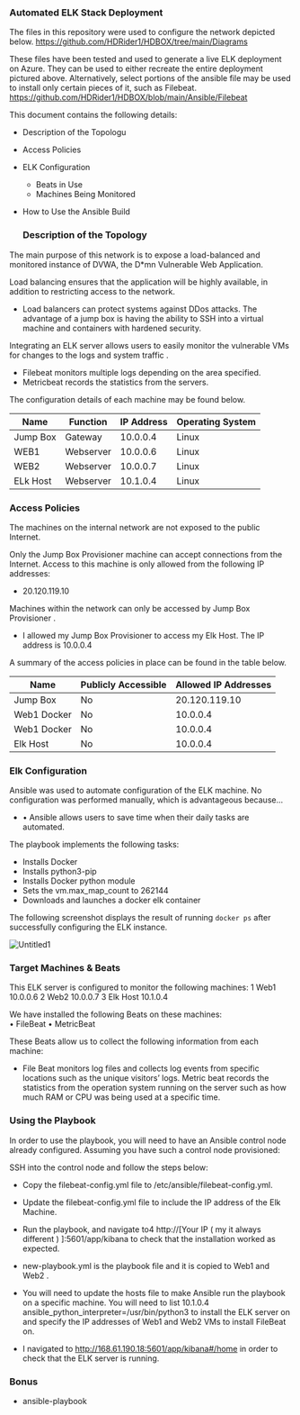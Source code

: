  ### Automated ELK Stack Deployment

The files in this repository were used to configure the network depicted below.
https://github.com/HDRider1/HDBOX/tree/main/Diagrams

These files have been tested and used to generate a live ELK deployment on Azure. They can be used to either recreate the entire deployment pictured above. Alternatively, select portions of the ansible  file may be used to install only certain pieces of it, such as Filebeat.
https://github.com/HDRider1/HDBOX/blob/main/Ansible/Filebeat

This document contains the following details:
- Description of the Topologu
- Access Policies
- ELK Configuration
  - Beats in Use
  - Machines Being Monitored
- How to Use the Ansible Build


  ### Description of the Topology

The main purpose of this network is to expose a load-balanced and monitored instance of DVWA, the D*mn Vulnerable Web Application.

Load balancing ensures that the application will be highly available, in addition to restricting access to the network.
- Load balancers can protect systems against DDos attacks. The advantage of a jump box is having the 
  ability to SSH into a virtual machine and containers with hardened security.

Integrating an ELK server allows users to easily monitor the vulnerable VMs for changes to the  logs and system traffic .
- Filebeat monitors multiple logs depending on the area specified.
- Metricbeat records the statistics from the servers.

The configuration details of each machine may be found below.


| Name     | Function | IP Address | Operating System |
|----------|----------|------------|------------------|
| Jump Box | Gateway  | 10.0.0.4   | Linux            |
| WEB1     |Webserver | 10.0.0.6   | Linux            |
| WEB2     |Webserver | 10.0.0.7   | Linux            |
| ELk Host |Webserver | 10.1.0.4   | Linux            |

### Access Policies

The machines on the internal network are not exposed to the public Internet. 

Only the Jump Box Provisioner  machine can accept connections from the Internet. Access to this machine is only allowed from the following IP addresses:
- 	20.120.119.10

Machines within the network can only be accessed by Jump Box Provisioner .
- 	I allowed my Jump Box Provisioner to access my Elk Host. The IP address is 10.0.0.4

A summary of the access policies in place can be found in the table below.

| Name      | Publicly Accessible | Allowed IP Addresses |
|---------- |---------------------|----------------------|
| Jump Box  | No                  | 20.120.119.10        |
|Web1 Docker| No                  |  10.0.0.4            |
|Web1 Docker| No                  |  10.0.0.4            |
| Elk Host  | No                  |  10.0.0.4            |

### Elk Configuration

Ansible was used to automate configuration of the ELK machine. No configuration was performed manually, which is advantageous because...
- •	Ansible allows users to save time when their daily tasks are automated.

The playbook implements the following tasks:
- 	Installs Docker
-   Installs python3-pip
-   Installs Docker python module
-   Sets the vm.max_map_count to 262144
-   Downloads and launches a docker elk container

The following screenshot displays the result of running `docker ps` after successfully configuring the ELK instance.

![Untitled1](https://user-images.githubusercontent.com/89166484/146654026-c8e799fb-4ba0-4a95-a44c-1aeaaa9e769b.png)

### Target Machines & Beats
This ELK server is configured to monitor the following machines:
1	Web1 10.0.0.6
2	Web2 10.0.0.7
3	Elk Host 10.1.0.4


We have installed the following Beats on these machines:   
•	FileBeat
•	MetricBeat

These Beats allow us to collect the following information from each machine:
-	File Beat monitors log files and collects log events from specific locations such as the unique visitors’ logs. Metric beat records the statistics from the operation system running on the server such as how much RAM or CPU was being used at a specific time.

### Using the Playbook
In order to use the playbook, you will need to have an Ansible control node already configured. Assuming you have such a control node provisioned: 

SSH into the control node and follow the steps below:
-	Copy the filebeat-config.yml file to /etc/ansible/filebeat-config.yml.
-	Update the filebeat-config.yml file to include the IP address of the Elk Machine.
- Run the playbook, and navigate to4	http://[Your IP ( my it always different ) ]:5601/app/kibana to check that the installation worked as expected.

- new-playbook.yml is the playbook file and it is copied to Web1 and Web2 .
- You will need to update the hosts file to make Ansible run the playbook on a specific machine. You will need to list 10.1.0.4 ansible_python_interpreter=/usr/bin/python3 to     install the ELK server on and specify the IP addresses of Web1 and Web2 VMs to install FileBeat on.
-	I navigated to http://168.61.190.18:5601/app/kibana#/home in order to check that the ELK server is running.
 ### Bonus
 - ansible-playbook

